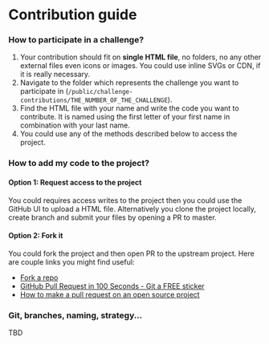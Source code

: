 # Contribution guide

### How to participate in a challenge?
1. Your contribution should fit on **single HTML file**, no folders, no any other external files even icons or images. You could use inline SVGs or CDN, if it is really necessary.
2. Navigate to the folder which represents the challenge you want to participate in (`/public/challenge-contributions/THE_NUMBER_OF_THE_CHALLENGE`).
3. Find the HTML file with your name and write the code you want to contribute. It is named using the first letter of your first name in combination with your last name.
4. You could use any of the methods described below to access the project.

### How to add my code to the project?
#### Option 1: Request access to the project
You could requires access writes to the project then you could use the GitHub UI to upload a HTML file. Alternatively you clone the project locally, create branch and submit your files by opening a PR to master.

#### Option 2: Fork it
You could fork the project and then open PR to the upstream project. Here are couple links you might find useful:

* [Fork a repo](https://docs.github.com/en/pull-requests/collaborating-with-pull-requests/working-with-forks/fork-a-repo)
* [GitHub Pull Request in 100 Seconds - Git a FREE sticker](https://www.youtube.com/watch?v=8lGpZkjnkt4)
* [How to make a pull request on an open source project](https://www.youtube.com/watch?v=8A4TsoXJOs8)

### Git, branches, naming, strategy...
TBD
